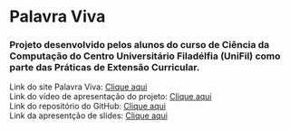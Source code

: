 # Palavra Viva   

### Projeto desenvolvido pelos alunos do curso de Ciência da Computação do Centro Universitário Filadélfia (UniFil) como parte das Práticas de Extensão Curricular.   

Link do site Palavra Viva: [Clique aqui](https://pe-palavraviva.blogspot.com/)   
Link do vídeo de apresentação do projeto: [Clique aqui](https://youtube.com/)   
Link do repositório do GitHub: [Clique aqui](https://github.com/mateuseuz/palavraviva)   
Link da apresentção de slides: [Clique aqui](https://tome.app/queles-pique/palavra-viva-clud1463801klo362vqot6vvi)
